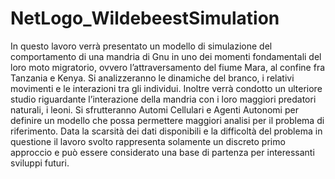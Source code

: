 # NetLogo_WildebeestSimulation
In questo lavoro verrà presentato un modello di simulazione del comportamento di una mandria di Gnu in uno dei momenti fondamentali del loro moto migratorio, ovvero l’attraversamento del fiume Mara, al confine fra Tanzania e Kenya. Si analizzeranno le dinamiche del branco, i relativi movimenti e le interazioni tra gli individui. Inoltre verrà condotto un ulteriore studio riguardante l’interazione della mandria con i loro maggiori predatori naturali, i leoni. Si sfrutteranno Automi Cellulari e Agenti Autonomi per definire un modello che possa permettere maggiori analisi per il problema di riferimento. Data la scarsità dei dati disponibili e la difficoltà del problema in questione il lavoro svolto rappresenta solamente un discreto primo approccio e può essere considerato una base di partenza per interessanti sviluppi futuri.
